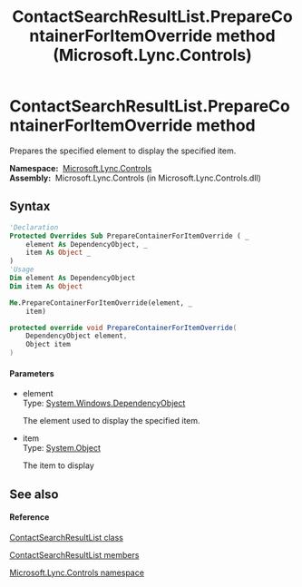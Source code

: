 ﻿---
title: ContactSearchResultList.PrepareContainerForItemOverride method  (Microsoft.Lync.Controls)
TOCTitle: 'PrepareContainerForItemOverride method '
ms:assetid: M:Microsoft.Lync.Controls.ContactSearchResultList.PrepareContainerForItemOverride(System.Windows.DependencyObject,System.Object)_DI_3_UC_OCS14MrefLyncWPF
ms:mtpsurl: https://msdn.microsoft.com/en-us/library/microsoft.lync.controls.contactsearchresultlist.preparecontainerforitemoverride(v=office.15)
ms:contentKeyID: 48599163
ms.date: 07/28/2014
mtps_version: v=office.15
f1_keywords:
- Microsoft.Lync.Controls.ContactSearchResultList.PrepareContainerForItemOverride
dev_langs:
- CSharp
- JScript
- VB
- other
---

# ContactSearchResultList.PrepareContainerForItemOverride method

Prepares the specified element to display the specified item.

**Namespace:**  [Microsoft.Lync.Controls](microsoft-lync-controls-namespace_1.md)  
**Assembly:**  Microsoft.Lync.Controls (in Microsoft.Lync.Controls.dll)

## Syntax

``` vb
'Declaration
Protected Overrides Sub PrepareContainerForItemOverride ( _
    element As DependencyObject, _
    item As Object _
)
'Usage
Dim element As DependencyObject
Dim item As Object

Me.PrepareContainerForItemOverride(element, _
    item)
```

``` csharp
protected override void PrepareContainerForItemOverride(
    DependencyObject element,
    Object item
)
```

#### Parameters

  - element  
    Type: [System.Windows.DependencyObject](http://msdn2.microsoft.com/en-us/library/ms589309)  
    
    The element used to display the specified item.

<!-- end list -->

  - item  
    Type: [System.Object](http://msdn2.microsoft.com/en-us/library/e5kfa45b)  
    
    The item to display

## See also

#### Reference

[ContactSearchResultList class](contactsearchresultlist-class-microsoft-lync-controls_1.md)

[ContactSearchResultList members](contactsearchresultlist-members-microsoft-lync-controls_1.md)

[Microsoft.Lync.Controls namespace](microsoft-lync-controls-namespace_1.md)

